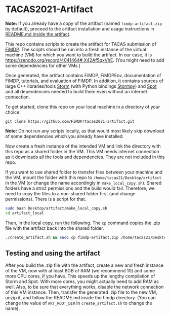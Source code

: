 # TACAS2021-Artifact

**Note:** If you already have a copy of the artifact (named `fimdp-artifact.zip`
by default), proceed to the artifact installation and usage instructions in
[README.md inside the
artifact](https://github.com/FiMDP/tacas2021-artifact/blob/main/README_artifact.md).

This repo contains scripts to create the artifact for TACAS submission of
[FiMDP]. The scripts should be run into a fresh instance of the virtual machine
(VM) for which you want to build the artifact. In our case, it is
https://zenodo.org/record/4041464#.X42Af5qxVhE. (You might need to add some
dependencies for other VMs.)

Once generated, the artifact contains FiMDP, FiMDPEnv, documentation of FiMDP,
tutorials, and evaluation of FiMDP. In addition, it contains sources of large
C++ libraries/tools [Storm] (with Python bindings [Stormpy]) and [Spot] and all
dependencies needed to build them even without an internet connection.

To get started, clone this repo on your local machine in a directory of your
choice:

```
git clone https://github.com/FiMDP/tacas2021-artifact.git
```

**Note:** Do not run any scripts locally, as that would most likely skip
download of some dependencies which you already have installed.

Now create a fresh instance of the intended VM and link the directory with this
repo as a shared folder in the VM. This VM needs internet connection as it
downloads all the tools and dependencies. They are not included in this repo.

If you want to use shared folder to transfer files between your machine and the
VM, mount the folder with this repo to `/home/tacas21/Desktop/artifact` in the
VM (or change the name accordingly in `make_local_copy.sh`). Shared folders have
a strict permissions and the build would fail. Therefore, we need to copy the
files to a non-shared folder first (and change permissions). There is a script
for that.

```sh
sudo bash Desktop/artifact/make_local_copy.sh
cd artifact_local
```

Then, in the local copy, run the following. The `cp` command copies the .zip
file with the artifact back into the shared folder.

```sh
./create_artifact.sh && sudo cp fimdp-artifact.zip /home/tacas21/Desktop/artifact
```

## Testing and using the artifact

After you build the .zip file with the artifact, create a new and fresh instance
of the VM, now with at least 8GB of RAM (we recommend 10) and some more CPU
cores, if you have. This speeds up the lengthy compilation of Storm and Spot.
With more cores, you might actually need to add RAM as well. Also, to be sure
that everything works, disable the network connection of this VM instance. Then,
transfer the generated .zip file to the new VM, unzip it, and follow the
README.md inside the fimdp directory. (You can change the value of
`ART_ROOT_DIR` in `create_artifact.sh` to change the name).


[FiMDP]: https://github.com/FiMDP/FiMDP
[FiMDPEnv]: https://github.com/FiMDP/FiMDPEnv
[Storm]: https://www.stormchecker.org/
[Stormpy]: https://moves-rwth.github.io/stormpy/
[Spot]: https://spot.lrde.epita.fr/
